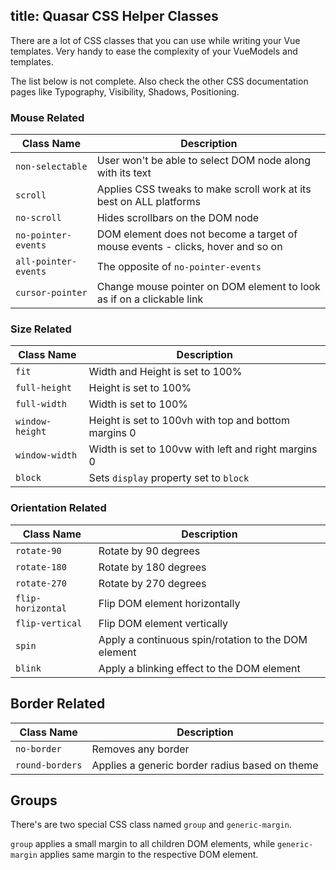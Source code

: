 title: Quasar CSS Helper Classes
---
There are a lot of CSS classes that you can use while writing your Vue templates. Very handy to ease the complexity of your VueModels and templates.

The list below is not complete. Also check the other CSS documentation pages like Typography, Visibility, Shadows, Positioning.

### Mouse Related

| Class Name | Description |
| --- | --- |
| `non-selectable` | User won't be able to select DOM node along with its text |
| `scroll` | Applies CSS tweaks to make scroll work at its best on ALL platforms |
| `no-scroll` | Hides scrollbars on the DOM node |
| `no-pointer-events` | DOM element does not become a target of mouse events - clicks, hover and so on |
| `all-pointer-events` | The opposite of `no-pointer-events` |
| `cursor-pointer` | Change mouse pointer on DOM element to look as if on a clickable link |

### Size Related
| Class Name | Description |
| --- | --- |
| `fit` | Width and Height is set to 100% |
| `full-height` | Height is set to 100% |
| `full-width` | Width is set to 100% |
| `window-height` | Height is set to 100vh with top and bottom margins 0 |
| `window-width` | Width is set to 100vw with left and right margins 0 |
| `block` | Sets `display` property set to `block` |

### Orientation Related
| Class Name | Description |
| --- | --- |
| `rotate-90` | Rotate by 90 degrees |
| `rotate-180` | Rotate by 180 degrees |
| `rotate-270` | Rotate by 270 degrees |
| `flip-horizontal` | Flip DOM element horizontally |
| `flip-vertical` | Flip DOM element vertically |
| `spin` | Apply a continuous spin/rotation to the DOM element |
| `blink` | Apply a blinking effect to the DOM element |

## Border Related
| Class Name | Description |
| --- | --- |
| `no-border` | Removes any border |
| `round-borders` | Applies a generic border radius based on theme |

## Groups
There's are two special CSS class named `group` and `generic-margin`.

`group` applies a small margin to all children DOM elements, while `generic-margin` applies same margin to the respective DOM element.
